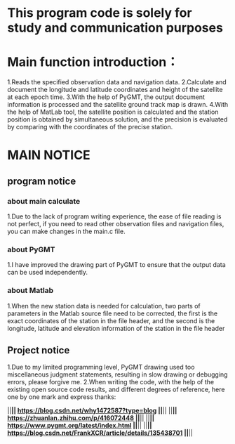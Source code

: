 # This program code is solely for study and communication purposes #

# Main function introduction：

1.Reads the specified observation data and navigation data.
2.Calculate and document the longitude and latitude coordinates and height of the satellite at each epoch time.
3.With the help of PyGMT, the output document information is processed and the satellite ground track map is drawn.
4.With the help of MatLab tool, the satellite position is calculated and the station position is obtained by simultaneous solution, 
  and the precision is evaluated by comparing with the coordinates of the precise station.

# MAIN NOTICE

## program notice
  ### about main calculate
  1.Due to the lack of program writing experience, 
    the ease of file reading is not perfect, 
    if you need to read other observation files and navigation files, 
    you can make changes in the main.c file.
  ### about PyGMT
  1.I have improved the drawing part of PyGMT 
    to ensure that the output data can be used independently.
  ### about Matlab
  1.When the new station data is needed for calculation, 
    two parts of parameters in the Matlab source file need to be corrected, 
    the first is the exact coordinates of the station in the file header, 
    and the second is the longitude, latitude and elevation information of the station in the file header

## Project notice
1.Due to my limited programming level, PyGMT drawing used too miscellaneous judgment statements, 
  resulting in slow drawing or debugging errors, please forgive me.
2.When writing the code, with the help of the existing open source code results, 
  and different degrees of reference, here one by one mark and express thanks:
  
  ||****|| https://blog.csdn.net/why1472587?type=blog               ||****||
  ||****|| https://zhuanlan.zhihu.com/p/416072448                   ||****||
  ||****|| https://www.pygmt.org/latest/index.html                  ||****||
  ||****|| https://blog.csdn.net/FrankXCR/article/details/135438701 ||****||
